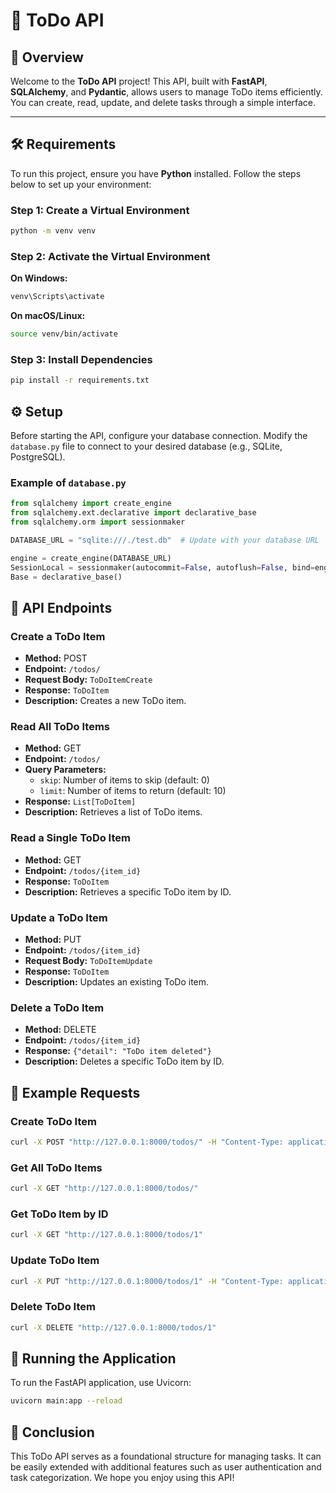 # 🌟 ToDo API

## 📖 Overview
Welcome to the **ToDo API** project! This API, built with **FastAPI**, **SQLAlchemy**, and **Pydantic**, allows users to manage ToDo items efficiently. You can create, read, update, and delete tasks through a simple interface.

---

## 🛠️ Requirements
To run this project, ensure you have **Python** installed. Follow the steps below to set up your environment:

### Step 1: Create a Virtual Environment
```bash
python -m venv venv
```

### Step 2: Activate the Virtual Environment

**On Windows:**
```bash
venv\Scripts\activate
```

**On macOS/Linux:**
```bash
source venv/bin/activate
```

### Step 3: Install Dependencies

```bash
pip install -r requirements.txt 
```

## ⚙️ Setup
Before starting the API, configure your database connection. Modify the `database.py` file to connect to your desired database (e.g., SQLite, PostgreSQL).

### Example of `database.py`
```python
from sqlalchemy import create_engine
from sqlalchemy.ext.declarative import declarative_base
from sqlalchemy.orm import sessionmaker

DATABASE_URL = "sqlite:///./test.db"  # Update with your database URL

engine = create_engine(DATABASE_URL)
SessionLocal = sessionmaker(autocommit=False, autoflush=False, bind=engine)
Base = declarative_base()
```

## 📡 API Endpoints

### Create a ToDo Item
- **Method:** POST
- **Endpoint:** `/todos/`
- **Request Body:** `ToDoItemCreate`
- **Response:** `ToDoItem`
- **Description:** Creates a new ToDo item.

### Read All ToDo Items
- **Method:** GET
- **Endpoint:** `/todos/`
- **Query Parameters:**
  - `skip`: Number of items to skip (default: 0)
  - `limit`: Number of items to return (default: 10)
- **Response:** `List[ToDoItem]`
- **Description:** Retrieves a list of ToDo items.

### Read a Single ToDo Item
- **Method:** GET
- **Endpoint:** `/todos/{item_id}`
- **Response:** `ToDoItem`
- **Description:** Retrieves a specific ToDo item by ID.

### Update a ToDo Item
- **Method:** PUT
- **Endpoint:** `/todos/{item_id}`
- **Request Body:** `ToDoItemUpdate`
- **Response:** `ToDoItem`
- **Description:** Updates an existing ToDo item.

### Delete a ToDo Item
- **Method:** DELETE
- **Endpoint:** `/todos/{item_id}`
- **Response:** `{"detail": "ToDo item deleted"}`
- **Description:** Deletes a specific ToDo item by ID.

## 📝 Example Requests

### Create ToDo Item
```bash
curl -X POST "http://127.0.0.1:8000/todos/" -H "Content-Type: application/json" -d '{"title": "Sample Task", "description": "This is a sample task"}'
```
### Get All ToDo Items

```bash
curl -X GET "http://127.0.0.1:8000/todos/"
```
### Get ToDo Item by ID
```bash 
curl -X GET "http://127.0.0.1:8000/todos/1"
```

### Update ToDo Item

```bash 
curl -X PUT "http://127.0.0.1:8000/todos/1" -H "Content-Type: application/json" -d '{"title": "Updated Task", "completed": true}'
```

### Delete ToDo Item

```bash 
curl -X DELETE "http://127.0.0.1:8000/todos/1"
```

## 🚀 Running the Application
To run the FastAPI application, use Uvicorn:

```bash 
uvicorn main:app --reload
```
## 🎉 Conclusion 
This ToDo API serves as a foundational structure for managing tasks. It can be easily extended with additional features such as user authentication and task categorization. We hope you enjoy using this API!